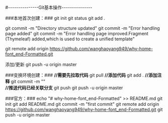 #---------------Git基本操作---------------

###本地首次创建：###
git init
git status
git add .

git commit -m "Directory structure updated"
git commit -m "Error handling page added"
git commit -m "Error handling page improved.Fragment (Thymeleaf) added,which is used to create a unified template"

git remote add origin https://github.com/wanghaoyang949/why-home-font_end-Formatted.git

添加/更新
git push -u origin master



###变换环境创建：###
**//需要先拉取代码**
git pull 
 **//添加代码**
git add . 
**//添加注释**
git commit -m ""   
**//推送代码已经关联分支**
git push 
git push -u origin master



###官方：###
echo "# why-home-font_end-Formatted" >> README.md
git init
git add README.md
git commit -m "first commit"
git remote add origin https://github.com/wanghaoyang949/why-home-font_end-Formatted.git
git push -u origin master
